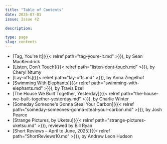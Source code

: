```yaml
---
title: "Table of Contents"
date: 2025-07-01
issue: Issue 42

description: 

type: page
slug: contents
---
```


- [Tag, You're It]({{< relref path="tag-youre-it.md" >}}), by Sean MacKendrick
- [Listen, Don't Touch]({{< relref path="listen-dont-touch.md" >}}), by Cheryl Ntumy
- [Lay-offs]({{< relref path="lay-offs.md" >}}), by Anna Ziegelhof
- [Swimming With Elephants]({{< relref path="swimming-with-elephants.md" >}}), by Travis Ezell
- [The House We Built Together, Yesterday]({{< relref path="the-house-we-built-together-yesterday.md" >}}), by Charlie Winter
- [Someday Someone's Gonna Steal Your Carbon]({{< relref path="someday-someones-gonna-steal-your-carbon.md" >}}), by Josh Pearce
- [Strange Pictures, by Uketsu]({{< relref path="strange-pictures-uketsu.md" >}}), reviewed by Bill Ryan
- [Short Reviews – April to June, 2025]({{< relref path="ShortReviews10.md" >}}), by Andrew Leon Hudson
